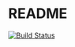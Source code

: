 README
======

[![Build Status](https://secure.travis-ci.org/owncloud/music.png)](http://travis-ci.org/owncloud/music)